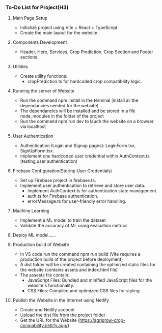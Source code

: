 ### **To-Do List for Project**(H3)
1. Main Page Setup
    - Initialize project using Vite + React + TypeScript.
    - Create the main layout for the website.

2. Components Development
    - Header, Hero, Services, Crop Prediction, Crop Section and Footer sections.

3. Utilities
    - Create utility functions:
       - cropPrediction.ts for hardcoded crop compatibility logic.

4. Running the server of Website
    - Run the command npm install in the terminal (install all the dependancies needed for the website)
    - The dependancies will be installed and be stored in a file node_modules in the folder of the project
    - Run the command npm run dev to lauch the website on a browser via localhost

5. User Authentication
   - Authentication (Login and Signup pages): LoginForm.tsx, SignUpForm.tsx.
   - Implement one hardcoded user credential within AuthContext.ts (testing user authentication)

6. Firebase Configuration(Storing User Credentials)
    - Set up Firebase project in firebase.ts.
    - Implement user authentication to retrieve and store user data.
        - Implement AuthContext.ts for authentication state management.
        - auth.ts for Firebase authentication.
        - errorMessage.ts for user-friendly error handling.

7. Machine Learning
    - Implement a ML model to train the dataset
    - Validate the accuracy of ML using evaluation metrics

8. Deploy ML model......

9. Production build of Website
    - In VS code run the command npm run build (Vite requires a production build of the project before deployment)
    - A dist folder will be created containing the optimized static files for the website (contains assets and index.html file)
    - The assests file contain:
       - JavaScript Files: Bundled and minified JavaScript files for the website's functionality.
       - CSS Files: Compiled and optimized CSS files for styling.

10. Publish the Website in the Internet using Netlify
    - Create and Netlify account
    - Upload the dist file from the project folder
    - Get the URL for the Website (https://agrigrow-crop-compability.netlify.app/)
